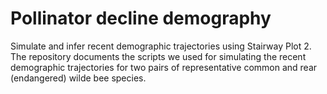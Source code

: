 # Pollinator decline demography
Simulate and infer recent demographic trajectories using Stairway Plot 2. The repository documents the scripts we used for simulating the recent demographic trajectories for two pairs of representative common and rear (endangered) wilde bee species.
